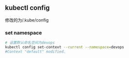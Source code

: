 ## kubectl config
修改的为/.kube/config
### set namespace
```bash
# 设置默认命名空间为devops
kubectl config set-context --current --namespace=devops
#Context "default" modified.
```